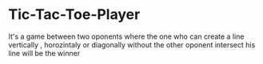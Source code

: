 # Tic-Tac-Toe-Player
It's a game between two oponents where the one who can create a line vertically , horozintaly or diagonally without the other oponent intersect his line will be the winner  
